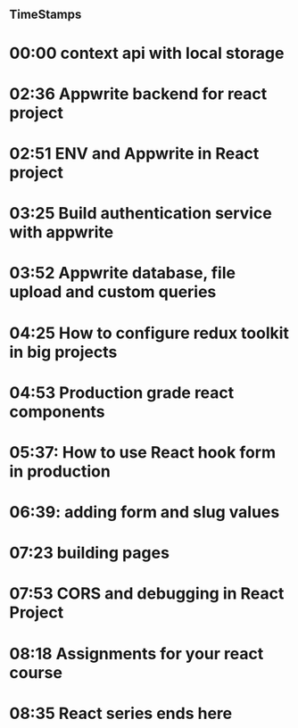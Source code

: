 ## TimeStamps

# 00:00 context api with local storage
# 02:36 Appwrite backend for react project
# 02:51 ENV and Appwrite in React project
# 03:25 Build authentication service with appwrite
# 03:52 Appwrite database, file upload and custom queries
# 04:25 How to configure redux toolkit in big projects
# 04:53 Production grade react components
# 05:37: How to use React hook form in production
# 06:39: adding form and slug values
# 07:23 building pages
# 07:53 CORS and debugging in React Project
# 08:18 Assignments for your react course
# 08:35 React series ends here